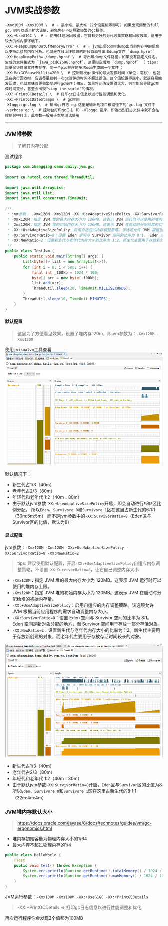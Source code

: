 # JVM实战参数

```shell
-Xmx100M -Xms100M \  # ☆ 最小堆、最大堆 (2个设置相等即可) 如果出现频繁的full gc，则可以适当扩大该值，避免内存不足导致频繁的gc操作。
-XX:+UseG1GC \  # ☆ 使用G1垃圾回收器，它具有更好的分代收集策略和回收效率，适用于较大的堆内存环境下。
-XX:+HeapDumpOnOutOfMemoryError \  # ☆ jvm出现oom时dump出当前内存中的信息以支持后续的内存分析。也就是在线上环境蹦的时候自动导出堆dump文件 `dump.hprof`
-XX:HeapDumpPath=./dump.hprof \  # 导出堆dump文件路径，如果没有指定文件名，生成的文件格式为 `java_pid62696.hprof`，这里指定后为 `dump.hprof` （ tips: 需要保证目录文件夹存在，同一个pid程序的多次oom生成同一个文件 ）
-XX:MaxGCPauseMillis=200 \  # 控制每次gc操作的最大暂停时间（单位：毫秒），也就是在执行回收时，应该尽量控制一次gc暂停的时间不超过该值。这个值设置得越小，就越容易触发回收，也就意味着更频繁地进行gc操作；相反，如果将此值设置得太大，则可能会导致gc暂停时间变长，甚至会出现"stop the world"的情况。
-XX:+PrintGCDetails \  # 打印gc日志信息以进行性能调整和优化。
-XX:+PrintGCDateStamps \  # gc时间
-Xloggc:gc.log \  # 输出gc日志 eg:这里是输出到项目根路径下的`gc.log`文件中
-verbose:gc \  # 控制台打印gc日志 和 -Xloggc 互斥，即输出到日志文件中就不会在控制台中打印，此参数一般用于本地测试使用
```

---

### JVM堆参数

> 了解其内存分配

测试程序

```java
package com.zhengqing.demo.daily.jvm.gc;

import cn.hutool.core.thread.ThreadUtil;

import java.util.ArrayList;
import java.util.List;
import java.util.concurrent.TimeUnit;

/**
 * jvm参数： -Xmx120M -Xms120M -XX:+UseAdaptiveSizePolicy -XX:SurvivorRatio=8 -XX:NewRatio=2
 * -Xmx120M：指定 JVM 堆的最大内存大小为 120MB。这表示 JVM 运行时可以使用的堆内存上限。
 * -Xms120M：指定 JVM 堆的初始内存大小为 120MB。这表示 JVM 在启动时分配给堆的初始内存量。
 * -XX:+UseAdaptiveSizePolicy：启用自适应的内存调整策略。该选项允许 JVM 根据当前应用程序的需求自动调整内存大小。
 * -XX:SurvivorRatio=8：设置 Eden 空间与 Survivor 空间的比率为 8:1。 Eden 空间是新对象分配的地方，而 Survivor 空间用于存放一部分存活对象。
 * -XX:NewRatio=2：设置新生代与老年代内存大小的比率为 1:2。新生代主要用于存放新创建的对象，而老年代主要用于存放存活时间较长的对象。
 */
public class TestJvm {
    public static void main(String[] args) {
        List<byte[]> list = new ArrayList<>();
        for (int i = 0; i < 500; i++) {
            final int _100kb = 1024 * 100;
            byte[] arr = new byte[_100kb];
            list.add(arr);
            ThreadUtil.sleep(20, TimeUnit.MILLISECONDS);
        }
        ThreadUtil.sleep(10, TimeUnit.MINUTES);
    }
}
```

#### 默认配置

> 这里为了方便看见效果，设置了堆内存120m，即jvm参数为：`-Xmx120M -Xms120M`

使用`jvisualvm`工具查看
![](./images/06-JVM实战参数-1690177684414.png)

默认情况下：

- 新生代占1/3（40m）
- 老年代占2/3（80m）
- 年轻代和老年代 1:2（40m：80m）
- 由于默认jvm参数`-XX:+UseAdaptiveSizePolicy`开启，即会自动进行`E`和`S`区比例分配，
  所以`Eden`、`Survivore 0`和`Survivore 1`区在这里占新生代的6:1:1（30m:5m:5m）
  而不是jvm参数中的`-XX:SurvivorRatio=8`（Eden区与Survivor区的比值，默认为8）

#### 显式配置

jvm参数：`-Xmx120M -Xms120M -XX:+UseAdaptiveSizePolicy -XX:SurvivorRatio=8 -XX:NewRatio=2`

> tips: 建议使用默认配置，开启`-XX:+UseAdaptiveSizePolicy`自适应内存调整策略，不设置`-XX:SurvivorRatio=8`，让它自己调整内存大小

- `-Xmx120M`：指定 JVM 堆的最大内存大小为 120MB。这表示 JVM 运行时可以使用的堆内存上限。
- `-Xms120M`：指定 JVM 堆的初始内存大小为 120MB。这表示 JVM 在启动时分配给堆的初始内存量。
- `-XX:+UseAdaptiveSizePolicy`：启用自适应的内存调整策略。该选项允许 JVM 根据当前应用程序的需求自动调整内存大小。
- `-XX:SurvivorRatio=8`：设置 Eden 空间与 Survivor 空间的比率为 8:1。
  Eden 空间是新对象分配的地方，而 Survivor 空间用于存放一部分存活对象。
- `-XX:NewRatio=2`：设置新生代与老年代内存大小的比率为 1:2。新生代主要用于存放新创建的对象，而老年代主要用于存放存活时间较长的对象。

![](./images/06-JVM实战参数-1690179003102.png)

- 新生代占1/3（40m）
- 老年代占2/3（80m）
- 年轻代和老年代 1:2（40m：80m）
- 由于默认jvm参数`-XX:SurvivorRatio=8`开启，`Eden`区与`Survivor`区的比值为8
  所以`Eden`、`Survivore 0`和`Survivore 1`区在这里占新生代的8:1:1（32m:4m:4m）

### JVM堆内存默认大小

> https://docs.oracle.com/javase/8/docs/technotes/guides/vm/gc-ergonomics.html

- 堆内存初始容量为物理内存大小的1/64
- 最大内存不超过物理内存的1/4

```java
public class HelloWorld {
    @Test
    public void test() throws Exception {
        System.err.println(Runtime.getRuntime().totalMemory() / 1024 / 1024 + "MB"); // 366MB
        System.err.println(Runtime.getRuntime().maxMemory() / 1024 / 1024 + "MB"); // 5428MB
    }
}
```

JVM运行参数：`-Xmx100M -Xms100M -XX:+UseG1GC -XX:+PrintGCDetails`

> -XX:+PrintGCDetails =>  打印gc日志信息以进行性能调整和优化

再次运行程序你会发现2个值都为100MB


